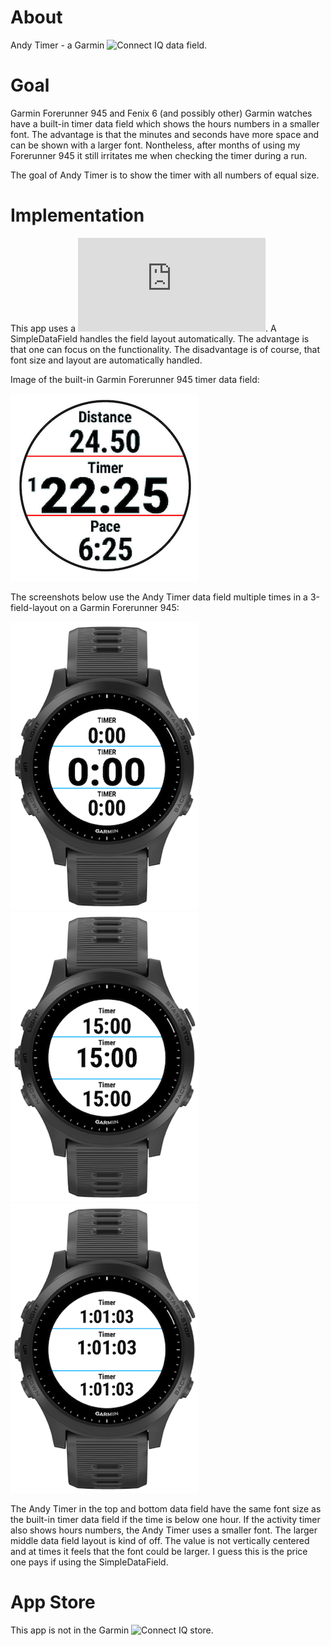 # About

Andy Timer - a Garmin ![Connect IQ](https://developer.garmin.com/connect-iq/overview/) data field.

# Goal

Garmin Forerunner 945 and Fenix 6 (and possibly other) Garmin watches have a built-in timer data field which shows the hours numbers in a smaller font. The advantage is that the minutes and seconds have more space and can be shown with a larger font. Nontheless, after months of using my Forerunner 945 it still irritates me when checking the timer during a run.

The goal of Andy Timer is to show the timer with all numbers of equal size.

# Implementation

This app uses a ![SimpleDataField](https://developer.garmin.com/connect-iq/api-docs/Toybox/WatchUi/SimpleDataField.html). A SimpleDataField handles the field layout automatically. The advantage is that one can focus on the functionality. The disadvantage is of course, that font size and layout are automatically handled. 

Image of the built-in Garmin Forerunner 945 timer data field:

![0](https://github.com/stirnim/garmin-andytimer/blob/master/screenshot/garmin.png)

The screenshots below use the Andy Timer data field multiple times in a 3-field-layout on a Garmin Forerunner 945:

![0](https://github.com/stirnim/garmin-andytimer/blob/master/screenshot/0.png)
![0](https://github.com/stirnim/garmin-andytimer/blob/master/screenshot/1.png)
![0](https://github.com/stirnim/garmin-andytimer/blob/master/screenshot/2.png)

The Andy Timer in the top and bottom data field have the same font size as the built-in timer data field if the time is below one hour. If the activity timer also shows hours numbers, the Andy Timer uses a smaller font. The larger middle data field layout is kind of off. The value is not vertically centered and at times it feels that the font could be larger. I guess this is the price one pays if using the SimpleDataField.

# App Store

This app is not in the Garmin ![Connect IQ store](https://apps.garmin.com/).
